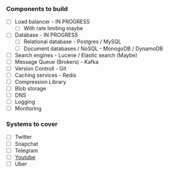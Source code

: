 ### Components to build
- [ ] Load balancer - IN PROGRESS
    - [ ] With rate limiting maybe
- [ ] Database - IN PROGRESS
    - [ ] Relational database - Postgres / MySQL
    - [ ] Document databases / NoSQL - MonogoDB / DynamoDB
- [ ] Search engines - Lucene / Elastic search (Maybe)
- [ ] Message Queue (Brokers) - Kafka
- [ ] Version Controll - Git 
- [ ] Caching services - Redis
- [ ] Compression Library
- [ ] Blob storage
- [ ] DNS
- [ ] Logging
- [ ] Monitoring

### Systems to cover
- [ ]  Twitter
- [ ]  Snapchat
- [ ]  Telegram 
- [ ]  [Youtube](https://www.figma.com/file/1SUppV9fgzNv7FsvaDxQCN/YouTube?type=whiteboard&t=EkGbAZblIIFEe4Pn-6)
- [ ]  Uber
